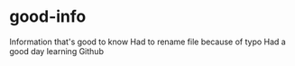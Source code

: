 # good-info
Information that's good to know
Had to rename file because of typo
Had a good day learning Github 
